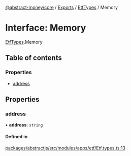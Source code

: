 [@abstract-money/core](../README.md) / [Exports](../modules.md) / [EtfTypes](../modules/EtfTypes.md) / Memory

# Interface: Memory

[EtfTypes](../modules/EtfTypes.md).Memory

## Table of contents

### Properties

- [address](EtfTypes.Memory.md#address)

## Properties

### address

• **address**: `string`

#### Defined in

[packages/abstractjs/src/modules/apps/etf/Etf.types.ts:13](https://github.com/AbstractSDK/frontend/blob/07410073/packages/abstractjs/src/modules/apps/etf/Etf.types.ts#L13)

